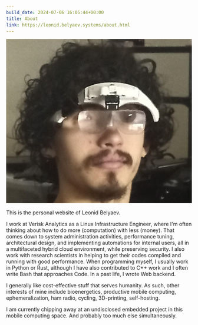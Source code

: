 ```yaml
---
build_date: 2024-07-06 16:05:44+00:00
title: About
link: https://leonid.belyaev.systems/about.html
---
```



![LeonidBelyaev](/img/cyclops.jpeg)

This is the personal website of Leonid Belyaev.

I work at Verisk Analytics as a Linux Infrastructure Engineer, where I'm often thinking about how to do more (computation) with less (money). That comes down to system administration activities, performance tuning, architectural design, and implementing automations for internal users, all in a multifaceted hybrid cloud environment, while preserving security. I also work with research scientists in helping to get their codes compiled and running with good performance. When programming myself, I usually work in Python or Rust, although I have also contributed to C++ work and I often write Bash that approaches Code. In a past life, I wrote Web backend.

I generally like cost-effective stuff that serves humanity. As such, other interests of mine include bioenergetics, productive mobile computing, ephemeralization, ham radio, cycling, 3D-printing, self-hosting.

I am currently chipping away at an undisclosed embedded project in this mobile computing space. And probably too much else simultaneously.